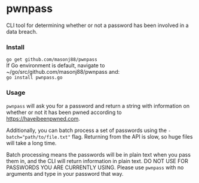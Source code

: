 # pwnpass

CLI tool for determining whether or not a password has been involved in a data breach.


### Install
`go get github.com/masonj88/pwnpass` <br>
If Go environment is default, navigate to ~/go/src/github.com/masonj88/pwnpass and: <br>
`go install pwnpass.go`

### Usage
`pwnpass` will ask you for a password and return a string with information on whether or not it has been pwned
according to https://haveibeenpwned.com.

Additionally, you can batch process a set of passwords using the `-batch="path/to/file.txt"` flag.  Returning from the API is slow,
so huge files will take a long time.

Batch processing means the passwords will be in plain text when you pass them in, and the CLI will return information in plain text. 
DO NOT USE FOR PASSWORDS YOU ARE CURRENTLY USING.  Please use `pwnpass` with no arguments and type in your password that way.
